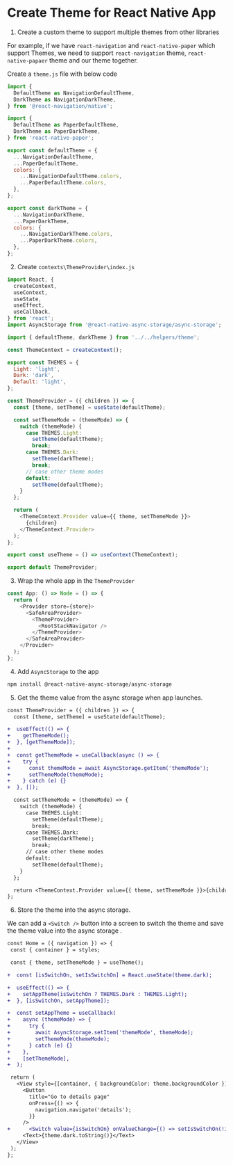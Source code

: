 # Create Theme for React Native App

1. Create a custom theme to support multiple themes from other libraries

For example, if we have `react-navigation` and `react-native-paper` which support Themes, we need to support `react-navigation` theme, `react-native-papaer` theme and our theme together.

Create a `theme.js` file with below code

```javascript
import {
  DefaultTheme as NavigationDefaultTheme,
  DarkTheme as NavigationDarkTheme,
} from '@react-navigation/native';

import {
  DefaultTheme as PaperDefaultTheme,
  DarkTheme as PaperDarkTheme,
} from 'react-native-paper';

export const defaultTheme = {
  ...NavigationDefaultTheme,
  ...PaperDefaultTheme,
  colors: {
    ...NavigationDefaultTheme.colors,
    ...PaperDefaultTheme.colors,
  },
};

export const darkTheme = {
  ...NavigationDarkTheme,
  ...PaperDarkTheme,
  colors: {
    ...NavigationDarkTheme.colors,
    ...PaperDarkTheme.colors,
  },
};
```

2. Create `contexts\ThemeProvider\index.js`

```javascript
import React, {
  createContext,
  useContext,
  useState,
  useEffect,
  useCallback,
} from 'react';
import AsyncStorage from '@react-native-async-storage/async-storage';

import { defaultTheme, darkTheme } from '../../helpers/theme';

const ThemeContext = createContext();

export const THEMES = {
  Light: 'light',
  Dark: 'dark',
  Default: 'light',
};

const ThemeProvider = ({ children }) => {
  const [theme, setTheme] = useState(defaultTheme);

  const setThemeMode = (themeMode) => {
    switch (themeMode) {
      case THEMES.Light:
        setTheme(defaultTheme);
        break;
      case THEMES.Dark:
        setTheme(darkTheme);
        break;
      // case other theme modes
      default:
        setTheme(defaultTheme);
    }
  };

  return (
    <ThemeContext.Provider value={{ theme, setThemeMode }}>
      {children}
    </ThemeContext.Provider>
  );
};

export const useTheme = () => useContext(ThemeContext);

export default ThemeProvider;
```

3. Wrap the whole app in the `ThemeProvider`

```javascript
const App: () => Node = () => {
  return (
    <Provider store={store}>
      <SafeAreaProvider>
        <ThemeProvider>
          <RootStackNavigator />
        </ThemeProvider>
      </SafeAreaProvider>
    </Provider>
  );
};
```

4. Add `AsyncStorage` to the app

```bash
npm install @react-native-async-storage/async-storage
```

5. Get the theme value from the async storage when app launches.

```diff
const ThemeProvider = ({ children }) => {
  const [theme, setTheme] = useState(defaultTheme);

+  useEffect(() => {
+    getThemeMode();
+  }, [getThemeMode]);
+
+  const getThemeMode = useCallback(async () => {
+    try {
+      const themeMode = await AsyncStorage.getItem('themeMode');
+      setThemeMode(themeMode);
+    } catch (e) {}
+  }, []);

  const setThemeMode = (themeMode) => {
    switch (themeMode) {
      case THEMES.Light:
        setTheme(defaultTheme);
        break;
      case THEMES.Dark:
        setTheme(darkTheme);
        break;
      // case other theme modes
      default:
        setTheme(defaultTheme);
    }
  };

  return <ThemeContext.Provider value={{ theme, setThemeMode }}>{children}</ThemeContext.Provider>;
};
```

6. Store the theme into the async storage.

We can add a `<Switch />` button into a screen to switch the theme and save the theme value into the async storage .

```diff
const Home = ({ navigation }) => {
 const { container } = styles;

 const { theme, setThemeMode } = useTheme();

+  const [isSwitchOn, setIsSwitchOn] = React.useState(theme.dark);

+  useEffect(() => {
+    setAppTheme(isSwitchOn ? THEMES.Dark : THEMES.Light);
+  }, [isSwitchOn, setAppTheme]);

+  const setAppTheme = useCallback(
+    async (themeMode) => {
+      try {
+        await AsyncStorage.setItem('themeMode', themeMode);
+        setThemeMode(themeMode);
+      } catch (e) {}
+    },
+    [setThemeMode],
+  );

 return (
   <View style={[container, { backgroundColor: theme.backgroundColor }]}>
     <Button
       title="Go to details page"
       onPress={() => {
         navigation.navigate('details');
       }}
     />
+      <Switch value={isSwitchOn} onValueChange={() => setIsSwitchOn(!isSwitchOn)} />
     <Text>{theme.dark.toString()}</Text>
   </View>
 );
};

```
